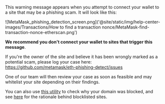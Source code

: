 This warning message appears when you attempt to connect your wallet to a site that may be a phishing scam. It will look like this: 


![MetaMask_phishing_detection_screen.png]('@site/static/img/help-center-images/Transactions/How to find a transaction nonce/MetaMask-find-transaction-nonce-etherscan.png')


**We recommend you don't connect your wallet to sites that trigger this message**.


If you're the owner of the site and believe it has been wrongly marked as a potential scam, please log your case here: <https://github.com/metamask/eth-phishing-detect/issues> 


One of our team will then review your case as soon as feasible and may whitelist your site depending on their findings. 


You can also use [this utility](https://metamask.github.io/eth-phishing-detect/) to check why your domain was blocked, and see [here](https://github.com/MetaMask/eth-phishing-detect) for the rationale behind blocklisted sites. 

